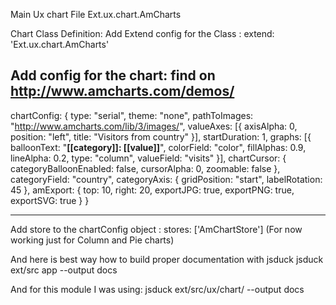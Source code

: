 Main Ux chart File
Ext.ux.chart.AmCharts

Chart Class Definition:
Add Extend config for the Class :
extend: 'Ext.ux.chart.AmCharts'

Add config for the chart: find on http://www.amcharts.com/demos/
--------------------------------
  chartConfig: {
            type: "serial",
            theme: "none",
            pathToImages: "http://www.amcharts.com/lib/3/images/",
            valueAxes: [{
                axisAlpha: 0,
                position: "left",
                title: "Visitors from country"
            }],
            startDuration: 1,
            graphs: [{
                balloonText: "<b>[[category]]: [[value]]</b>",
                colorField: "color",
                fillAlphas: 0.9,
                lineAlpha: 0.2,
                type: "column",
                valueField: "visits"
            }],
            chartCursor: {
                categoryBalloonEnabled: false,
                cursorAlpha: 0,
                zoomable: false
            },
            categoryField: "country",
            categoryAxis: {
                gridPosition: "start",
                labelRotation: 45
            },
            amExport: {
                top: 10,
                right: 20,
                exportJPG: true,
                exportPNG: true,
                exportSVG: true
            }
        }

--------------------------

Add store to the chartConfig object :
 stores: ['AmChartStore']
 (For now working just for Column and Pie charts)


And here is best way how to build proper documentation with jsduck
jsduck ext/src app --output docs

And for this module I was using:
jsduck ext/src/ux/chart/ --output docs